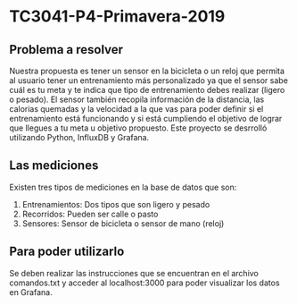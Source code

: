 # TC3041-P4-Primavera-2019

## Problema a resolver
Nuestra propuesta es tener un sensor en la bicicleta o un reloj que permita al usuario tener un entrenamiento más personalizado ya que el sensor sabe cuál es tu meta y te indica que tipo de entrenamiento debes realizar (ligero o pesado). El sensor también recopila información de la distancia, las calorias quemadas y la velocidad a la que vas para poder definir si el entrenamiento está funcionando y si está cumpliendo el objetivo de lograr que llegues a tu meta u objetivo propuesto. Este proyecto se desrrolló utilizando Python, InfluxDB y Grafana.

## Las mediciones
Existen tres tipos de mediciones en la base de datos que son:
1. Entrenamientos: 
  Dos tipos que son ligero y pesado
2. Recorridos: 
    Pueden ser calle o pasto
3. Sensores:
    Sensor de bicicleta o sensor de mano (reloj)

## Para poder utilizarlo
Se deben realizar las instrucciones que se encuentran en el archivo comandos.txt y acceder al localhost:3000 para poder visualizar los datos en Grafana.
